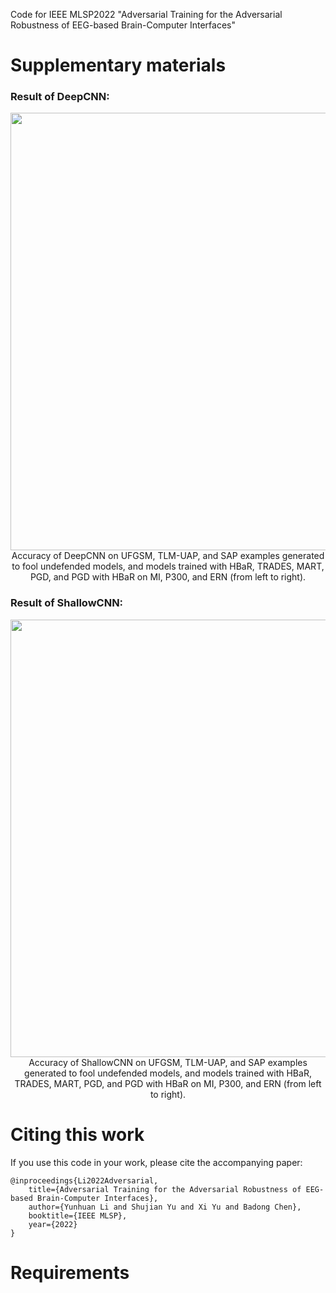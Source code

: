 Code for IEEE MLSP2022 "Adversarial Training for the Adversarial Robustness of EEG-based Brain-Computer Interfaces"

# Supplementary materials

### Result of DeepCNN:

<div align=center><img src="https://user-images.githubusercontent.com/26007016/162660100-0d500ba5-0045-4cac-a84e-0bfe0338644d.png" width="700px" /></div>

<div align=center>Accuracy of DeepCNN on UFGSM, TLM-UAP, and SAP examples generated to fool undefended models, and models trained with HBaR, TRADES, MART, PGD, and PGD with HBaR on MI, P300, and ERN (from left to right).</div>



### Result of ShallowCNN:

<div align=center><img src="https://user-images.githubusercontent.com/26007016/162660116-86414d52-097a-4f85-bb32-1548193f7140.png" width="700px" /></div>

<div align=center>Accuracy of ShallowCNN on UFGSM, TLM-UAP, and SAP examples generated to fool undefended models, and models trained with HBaR, TRADES, MART, PGD, and PGD with HBaR on MI, P300, and ERN (from left to right).</div>

# Citing this work
If you use this code in your work, please cite the accompanying paper:
```
@inproceedings{Li2022Adversarial,
    title={Adversarial Training for the Adversarial Robustness of EEG-based Brain-Computer Interfaces},
    author={Yunhuan Li and Shujian Yu and Xi Yu and Badong Chen},
    booktitle={IEEE MLSP},
    year={2022}
}
```
# Requirements
